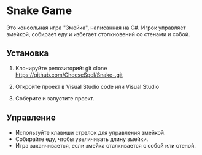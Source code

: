 # Snake Game

Это консольная игра "Змейка", написанная на C#. Игрок управляет змейкой, собирает еду и избегает столкновений со стенами и собой.

## Установка

1. Клонируйте репозиторий:
git clone https://github.com/CheeseSpel/Snake-.git

2. Откройте проект в Visual Studio code или Visual Studio

3. Соберите и запустите проект.

## Управление

- Используйте клавиши стрелок для управления змейкой.
- Собирайте еду, чтобы увеличивать длину змейки.
- Игра заканчивается, если змейка сталкивается с собой или стеной.
